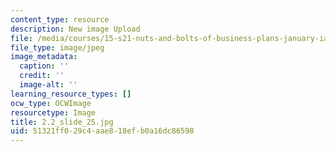```yaml
---
content_type: resource
description: New image Upload
file: /media/courses/15-s21-nuts-and-bolts-of-business-plans-january-iap-2014/51321ff029c4aae818efb0a16dc86598_2.2_slide_25.jpg
file_type: image/jpeg
image_metadata:
  caption: ''
  credit: ''
  image-alt: ''
learning_resource_types: []
ocw_type: OCWImage
resourcetype: Image
title: 2.2_slide_25.jpg
uid: 51321ff0-29c4-aae8-18ef-b0a16dc86598
---
```

